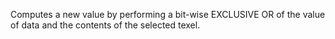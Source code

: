 Computes a new value by performing a bit-wise EXCLUSIVE OR of the value of data and the contents of the selected texel.